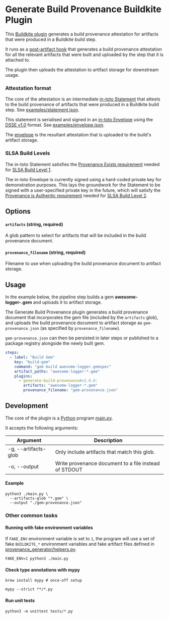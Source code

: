 # Generate Build Provenance Buildkite Plugin

This [Buildkite plugin](https://buildkite.com/docs/agent/v3/plugins) generates a build provenance attestation for artifacts that were produced in a Buildkite build step.

It runs as a [post-artifact hook](https://buildkite.com/docs/agent/v3/hooks#job-lifecycle-hooks) that generates a build provenance attestation for all the relevant artifacts that were built and uploaded by the step that it is attached to.

The plugin then uploads the attestation to artifact storage for downstream usage.

### Attestation format

The core of the attestation is an intermediate [in-toto Statement](https://github.com/in-toto/attestation/blob/main/spec/v1/statement.md) that attests to the build provenance of artifacts that were produced in a Buildkite build step. See [examples/statement.json](./examples/statement.json).

This statement is serialised and signed in an [in-toto Envelope](https://github.com/in-toto/attestation/blob/main/spec/v1/envelope.md) using the [DSSE v1.0](https://github.com/secure-systems-lab/dsse/blob/v1.0.0/envelope.md) format. See [examples/envelope.json](examples/envelope.json).

The [envelope](examples/envelope.json) is the resultant attestation that is uploaded to the build's artifact storage.

### SLSA Build Levels

The in-toto Statement satisfies the [Provenance Exists requirement](https://slsa.dev/spec/v1.0/requirements#provenance-exists) needed for [SLSA Build Level 1](https://slsa.dev/spec/v1.0/requirements#build-levels).

The in-toto Envelope is currently signed using a hard-coded private key for demonstration purposes. This lays the groundwork for the Statement to be signed with a user-specified private key in the future, which will satisfy the [Provenance is Authentic requirement](https://slsa.dev/spec/v1.0/requirements#provenance-authentic) needed for [SLSA Build Level 2](https://slsa.dev/spec/v1.0/requirements#build-levels).

## Options

#### `artifacts` (string, required)

A glob pattern to select for artifacts that will be included in the build provenance document.

#### `provenance_filename` (string, required)

Filename to use when uploading the build provenance document to artifact storage.

## Usage

In the example below, the pipeline step builds a gem **awesome-logger-<version>.gem** and uploads it to artifact storage.

The Generate Build Provenance plugin generates a build provenance document that incorporates the gem file (included by the `artifacts` glob), and uploads the build provenance document to artifact storage as `gem-provenance.json` (as specified by `provenance_filename`).

`gem-provenance.json` can then be persisted in later steps or published to a package registry alongside the newly built gem.

```yaml
steps:
  - label: "Build Gem"
    key: "build-gem"
    command: "gem build awesome-logger.gemspec"
    artifact_paths: "awesome-logger-*.gem"
    plugins:
      - generate-build-provenance#v2.0.0:
        artifacts: "awesome-logger-*.gem"
        provenance_filename: "gem-provenance.json"
```

## Development

The core of the plugin is a [Python](https://www.python.org) program [main.py](./main.py).

It accepts the following arguments:

| Argument             | Description                                           |
| -------------------- | ----------------------------------------------------- |
| -g, --artifacts-glob | Only include artifacts that match this glob.          |
| -o, --output         | Write provenance document to a file instead of STDOUT |

#### Example

```shell
python3 ./main.py \
  --artifacts-glob "*.gem" \
  --output "./gem-provenance.json"
```

### Other common tasks

#### Running with fake environment variables

If `FAKE_ENV` environment variable is set to `1`, the program will use a set of fake `BUILDKITE_*` environment variables and fake artifact files defined in [provenance_generator/helpers.py](./provenance_generator/helpers.py).

```shell
FAKE_ENV=1 python3 ./main.py
```

#### Check type annotations with mypy

```shell
brew install mypy # once-off setup

mypy --strict **/*.py
```

#### Run unit tests

```shell
python3 -m unittest tests/*.py
```
